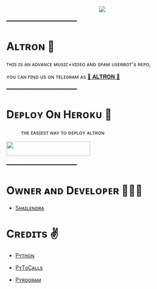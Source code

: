 <p align="center"><a href="https://t.me/TheAltron"><img src="https://te.legra.ph/file/7abe179ff252aaabbf2a5.jpg"></a></p>

━━━━━━━━━━━━━━━━━━━━━━

# Aʟᴛʀᴏɴ 🖤
ᴛʜɪs ɪs ᴀɴ ᴀᴅᴠᴀɴᴄᴇ ᴍᴜsɪᴄ+ᴠɪᴅᴇᴏ ᴀɴᴅ sᴘᴀᴍ ᴜsᴇʀʙᴏᴛ's ʀᴇᴘᴏ, 

ʏᴏᴜ ᴄᴀɴ ғɪɴᴅ ᴜs ᴏɴ ᴛᴇʟᴇɢʀᴀᴍ ᴀs  [🖤 𝐀𝐋𝐓𝐑𝐎𝐍 🖤](https://t.me/TheAltron)

━━━━━━━━━━━━━━━━━━━━━━
# Dᴇᴘʟᴏʏ Oɴ Hᴇʀᴏᴋᴜ​ 🚀
ㅤㅤㅤᴛʜᴇ ᴇᴀsɪᴇsᴛ ᴡᴀʏ ᴛᴏ ᴅᴇᴘʟᴏʏ ᴀʟᴛʀᴏɴ​
<p align="left"><a href="https://heroku.com/deploy"> <img src="https://img.shields.io/badge/Deploy%20To%20Heroku-cyan?style=for-the-badge&logo=heroku" width="220" height="38.45"/></a></p>
 ━━━━━━━━━━━━━━━━━━━━━━

# Oᴡɴᴇʀ ᴀɴᴅ Dᴇᴠᴇʟᴏᴘᴇʀ 👨🏻‍💻

- [Sʜᴀɪʟᴇɴᴅʀᴀ](https://github.com/Shailendra34)


# Cʀᴇᴅɪᴛs ✌

- [Pʏᴛʜᴏɴ](https://github.com/ItZxSTaR)

- [PʏTɢCᴀʟʟs](https://github.com/pytgcalls/pytgcalls)

- [Pʏʀᴏɢʀᴀᴍ](https://github.com/pyrogram/pyrogram)

